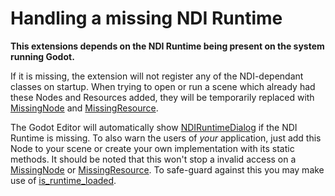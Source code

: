 # Handling a missing NDI Runtime

**This extensions depends on the NDI Runtime being present on the system running Godot.**

If it is missing, the extension will not register any of the NDI-dependant classes on startup. When trying to open or run a scene which already had these Nodes and Resources added, they will be temporarily replaced with [MissingNode](https://docs.godotengine.org/en/stable/classes/class_missingnode.html) and [MissingResource](https://docs.godotengine.org/en/stable/classes/class_missingresource.html).

The Godot Editor will automatically show [NDIRuntimeDialog](class_NDIRuntimeDialog) if the NDI Runtime is missing. To also warn the users of _your_ application, just add this Node to your scene or create your own implementation with its static methods. It should be noted that this won't stop a invalid access on a [MissingNode](https://docs.godotengine.org/en/stable/classes/class_missingnode.html) or [MissingResource](https://docs.godotengine.org/en/stable/classes/class_missingresource.html). To safe-guard against this you may make use of [is_runtime_loaded](class_NDIRuntimeDialog_method_is_runtime_loaded).
